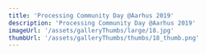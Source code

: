 ```yaml
---
title: 'Processing Community Day @Aarhus 2019'
description: 'Processing Community Day @Aarhus 2019'
imageUrl: '/assets/galleryThumbs/large/18.jpg'
thumbUrl: '/assets/galleryThumbs/thumbs/18_thumb.png'
---
```

